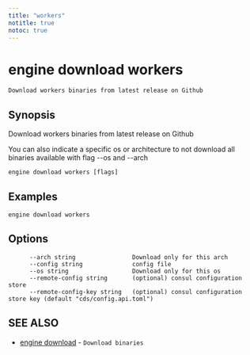 ```yaml
---
title: "workers"
notitle: true
notoc: true
---
```

# engine download workers

`Download workers binaries from latest release on Github`

## Synopsis

Download workers binaries from latest release on Github

You can also indicate a specific os or architecture to not download all binaries available with flag --os and --arch

```
engine download workers [flags]
```

## Examples

```
engine download workers
```

## Options

```
      --arch string                Download only for this arch
      --config string              config file
      --os string                  Download only for this os
      --remote-config string       (optional) consul configuration store
      --remote-config-key string   (optional) consul configuration store key (default "cds/config.api.toml")
```

## SEE ALSO

* [engine download](/docs/components/engine/download/)	 - `Download binaries`

